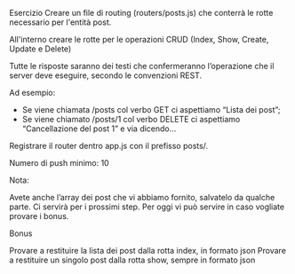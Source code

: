 Esercizio 
Creare un file di routing (routers/posts.js) che conterrà le rotte necessario per l'entità post.

All'interno creare le rotte per le operazioni CRUD (Index, Show, Create, Update e Delete)

Tutte le risposte saranno dei testi che confermeranno l’operazione che il server deve eseguire, secondo le convenzioni REST.

Ad esempio:
- Se viene chiamata /posts col verbo GET ci aspettiamo “Lista dei post”;
- Se viene chiamato /posts/1 col verbo DELETE ci aspettiamo “Cancellazione del post 1”
e via dicendo…

Registrare il router dentro app.js con il prefisso posts/.

Numero di push minimo: 10

Nota:

Avete anche l’array dei post che vi abbiamo fornito, salvatelo da qualche parte. Ci servirà per i prossimi step. Per oggi vi può servire in caso vogliate provare i bonus.

Bonus

Provare a restituire la lista dei post dalla rotta index, in formato json
Provare a restituire un singolo post dalla rotta show, sempre in formato json
